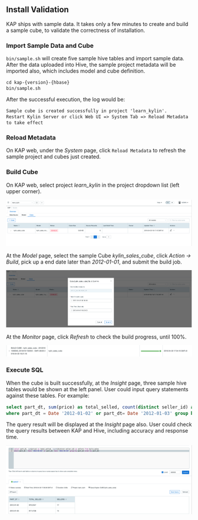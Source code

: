 ## Install Validation

KAP ships with sample data. It takes only a few minutes to create and build a sample cube, to validate the correctness of installation.

### Import Sample Data and Cube

`bin/sample.sh` will create five sample hive tables and import sample data. After the data uploaded into Hive, the sample project metadata will be imported also, which includes model and cube definition. 

```shell
cd kap-{version}-{hbase}
bin/sample.sh
```

After the successful execution, the log would be:

```
Sample cube is created successfully in project 'learn_kylin'.
Restart Kylin Server or click Web UI => System Tab => Reload Metadata to take effect
```

### Reload Metadata

On KAP web, under the *System* page, click `Reload Metadata` to refresh the sample project and cubes just created.

### Build Cube

On KAP web, select project *learn_kylin* in the project dropdown list (left upper corner). 

![](images/kap_learn_kylin.png)

At the *Model* page, select the sample Cube *kylin_sales_cube*, click *Action -> Build*, pick up a end date later than *2012-01-01*, and submit the build job.

![](images/kap_build_cube.png)

At the *Monitor* page, click *Refresh* to check the build progress, until 100%.

![](images/insight.png)

### Execute SQL

When the cube is built successfully, at the *Insight* page, three sample hive tables would be shown at the left panel. User could input query statements against these tables. For example: 

```sql
select part_dt, sum(price) as total_selled, count(distinct seller_id) as sellers from kylin_sales
where part_dt = Date '2012-01-02' or part_dt= Date '2012-01-03' group by part_dt order by part_dt
```

The query result will be displayed at the *Insight* page also. User could check the query results between KAP and Hive, including accuracy and response time. 

![](images/kap_query_result.png)
